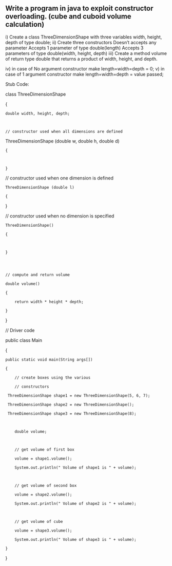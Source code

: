 ## Write a program in java to exploit constructor overloading. (cube and cuboid volume calculation)

i) Create a class ThreeDimensionShape with three variables  width, height, depth of type double;
ii) Create three constructors 
Doesn’t accepts any parameter
Accepts 1 parameter of type double(length)
Accepts 3 parameters of type double(width, height, depth)
iii) Create a method volume of return type double that returns a product of width, height, and depth.

iv) in case of No argument constructor make length=width=depth = 0;
v) in case of 1 argument constructor make length=width=depth = value passed;



Stub Code: 

class ThreeDimensionShape

{

    double width, height, depth;

 

    // constructor used when all dimensions are defined

  ThreeDimensionShape (double w, double h, double d)

    {

       

    }

 

// constructor used when one dimension is defined

 

    ThreeDimensionShape (double l)

    {

        

   }

 

// constructor used when no dimension is specified

    ThreeDimensionShape() 

    { 

        

    } 




    // compute and return volume

    double volume()

    {

        return width * height * depth;

    }

}

// Driver code 

public class Main 

{ 

    public static void main(String args[]) 

    { 

        // create boxes using the various 

        // constructors 

     ThreeDimensionShape shape1 = new ThreeDimensionShape(5, 6, 7); 

     ThreeDimensionShape shape2 = new ThreeDimensionShape(); 

     ThreeDimensionShape shape3 = new ThreeDimensionShape(8); 

  

        double volume; 

  

        // get volume of first box 

        volume = shape1.volume(); 

        System.out.println(" Volume of shape1 is " + volume); 

  

        // get volume of second box 

        volume = shape2.volume(); 

        System.out.println(" Volume of shape2 is " + volume); 

  

        // get volume of cube 

        volume = shape3.volume(); 

        System.out.println(" Volume of shape3 is " + volume); 

    } 

} 